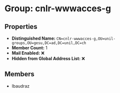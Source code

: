 # Group: cnlr-wwwacces-g

## Properties

- **Distinguished Name:** `CN=cnlr-wwwacces-g,OU=unil-groups,OU=gesu,DC=ad,DC=unil,DC=ch`
- **Member Count:** 1
- **Mail Enabled:** ❌
- **Hidden from Global Address List:** ❌

## Members

- lbaudraz
